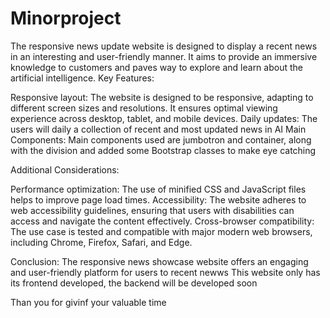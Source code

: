 # Minorproject
The responsive news update website is designed to display a recent news in an interesting and user-friendly manner. It aims to provide an immersive knowledge to customers and paves way to explore and learn about the artificial intelligence.
Key Features:

Responsive layout: The website is designed to be responsive, adapting to different screen sizes and resolutions. It ensures optimal viewing experience across desktop, tablet, and mobile devices.
Daily updates: The users will daily a collection of recent and most updated news in AI
Main Components: Main components used are jumbotron and container, along with the division and added some Bootstrap classes to make eye catching

Additional Considerations:

Performance optimization: The use of minified CSS and JavaScript files helps to improve page load times.
Accessibility: The website adheres to web accessibility guidelines, ensuring that users with disabilities can access and navigate the content effectively.
Cross-browser compatibility: The use case is tested and compatible with major modern web browsers, including Chrome, Firefox, Safari, and Edge.

Conclusion:
The responsive news showcase website offers an engaging and user-friendly platform for users to recent newws
This website only has its frontend developed, the backend will be developed soon

Than you for givinf your valuable time
